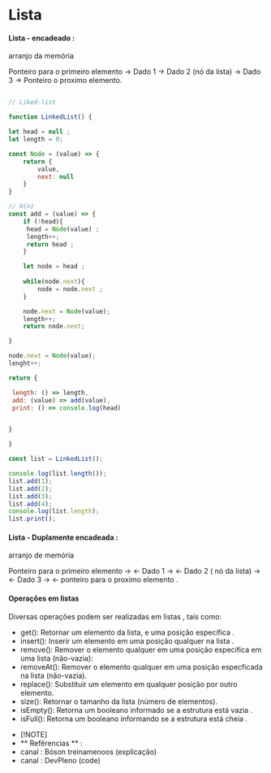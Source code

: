 # Lista 

#### Lista - encadeado :

arranjo da memória 

Ponteiro para o primeiro elemento -> Dado 1 -> Dado 2 (nó da lista) -> Dado 3 -> Ponteiro o proximo elemento.




```javascript 

// Liked-list 

function LinkedList() {

let head = null ;
let length = 0;

const Node = (value) => {
    return {
        value,
        next: null      
    }
}

// 0(n)
const add = (value) => {
    if (!head){
     head = Node(value) ;
     length++;
     return head ;
    }

    let node = head ;
    
    while(node.next){
        node = node.next ;
    }

    node.next = Node(value);
    length++;
    return node.next;

}

node.next = Node(value);
lenght++;

return {

 length: () => length,
 add: (value) => add(value),
 print: () => console.log(head)


}

}

const list = LinkedList();

console.log(list.length());
list.add(1);
list.add(2);
list.add(3);
list.add(4);
console.log(list.length);
list.print();

```

#### Lista - Duplamente encadeada :

arranjo de memória 

Ponteiro para o primeiro elemento -> <- Dado 1 -> <- Dado 2 ( nó da lista) -> <- Dado 3 -> <- ponteiro para o proximo elemento .

#### Operaçôes em listas 

Diversas operações podem ser realizadas em listas , tais como: 

* get(): Retornar um elemento da lista, e uma posição especifica .
* insert(): Inserir um elemento em uma posição qualquer na lista .
* remove(): Remover o elemento qualquer em uma posição especifica em uma lista (não-vazia):
* removeAt(): Remover o elemento qualquer em uma posiçâo especficada na lista (não-vazia).
* replace(): Substituir um elemento em qualquer posição por outro elemento.
* size(): Retornar o tamanho da lista (número de elementos).
* isEmpty(): Retorna um booleano informado se a estrutura está vazia .
* isFull(): Retorna um booleano informando se a estrutura está cheia .





- [!NOTE]
- ** Refêrencias ** :
- canal : Bóson treinamenoos (explicação)
- canal : DevPleno  (code)
